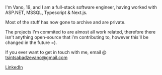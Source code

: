 I'm Vano, 19, and I am a full-stack software engineer, having worked with ASP.NET, MSSQL, Typescript & Next.js.

Most of the stuff has now gone to archive and are private.

The projects I'm commited to are almost all work related, therefore there isn't anything open-source that i'm contributing to, however this'll be changed in the future =).

If you ever want to get in touch with me, email @ tsintsabadzevano@gmail.com

[LinkedIn](https://www.linkedin.com/in/vano-tsintsabadze-b20518270/)
